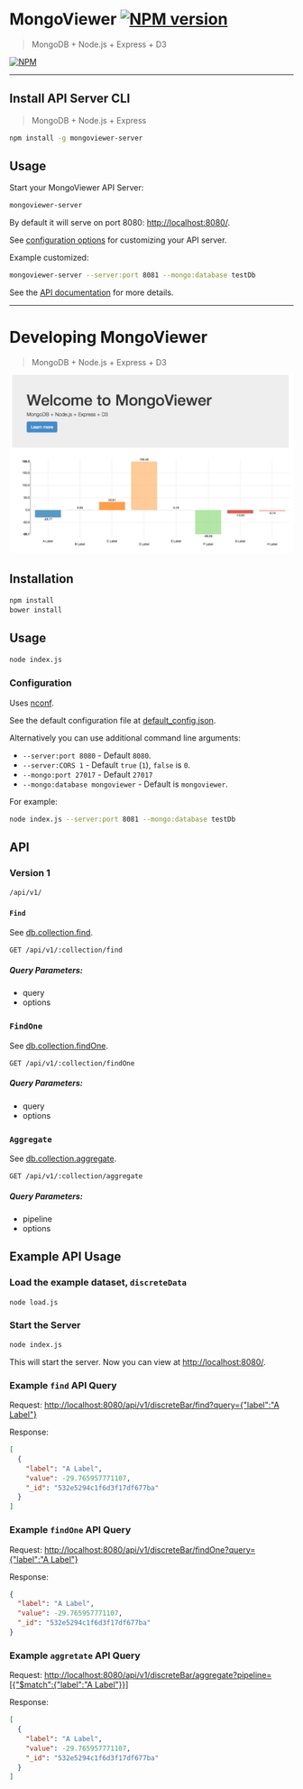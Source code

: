 MongoViewer [![NPM version](https://badge.fury.io/js/mongoviewer-server.png)](http://badge.fury.io/js/mongoviewer-server)
===========

> MongoDB + Node.js + Express + D3

[![NPM](https://nodei.co/npm/mongoviewer-server.png?downloads=true&stars=true)](https://nodei.co/npm/mongoviewer-server/)

-----

## Install API Server CLI

> MongoDB + Node.js + Express

```bash
npm install -g mongoviewer-server
```

## Usage

Start your MongoViewer API Server:

```bash
mongoviewer-server
```

By default it will serve on port 8080: [http://localhost:8080/](http://localhost:8080/).

See [configuration options](https://github.com/Glavin001/MongoViewer#configuration) for customizing your API server.

Example customized:

```bash
mongoviewer-server --server:port 8081 --mongo:database testDb
```

See the [API documentation](https://github.com/Glavin001/MongoViewer#api) for more details.

-----

# Developing MongoViewer

> MongoDB + Node.js + Express + D3

![screenshot](https://raw.githubusercontent.com/Glavin001/MongoViewer/master/screenshots/main.png)


## Installation

```bash
npm install
bower install
```

## Usage

```bash
node index.js
```

### Configuration

Uses [nconf](https://github.com/flatiron/nconf).

See the default configuration file at [default_config.json](https://github.com/Glavin001/MongoViewer/blob/master/default_config.json).

Alternatively you can use additional command line arguments:
- `--server:port 8080` - Default `8080`.
- `--server:CORS 1` - Default `true` (`1`), `false` is `0`.
- `--mongo:port 27017` - Default `27017`
- `--mongo:database mongoviewer` - Default is `mongoviewer`.

For example:

```bash
node index.js --server:port 8081 --mongo:database testDb
```

## API

### Version 1

```
/api/v1/
```

#### `Find`

See [db.collection.find](http://mongodb.github.io/node-mongodb-native/api-generated/collection.html#find).

```
GET /api/v1/:collection/find
```

##### Query Parameters:
- query
- options

### `FindOne`

See [db.collection.findOne](http://mongodb.github.io/node-mongodb-native/api-generated/collection.html#findone).

```
GET /api/v1/:collection/findOne
```

##### Query Parameters:
- query
- options

### `Aggregate`

See [db.collection.aggregate](http://mongodb.github.io/node-mongodb-native/api-generated/collection.html#aggregate).

```
GET /api/v1/:collection/aggregate
```

##### Query Parameters:
- pipeline
- options

## Example API Usage

### Load the example dataset, `discreteData`

```
node load.js
```

### Start the Server

```bash
node index.js
```

This will start the server. Now you can view at [http://localhost:8080/](http://localhost:8080/).

### Example `find` API Query

Request: [http://localhost:8080/api/v1/discreteBar/find?query={"label":"A Label"}](http://localhost:8080/api/v1/discreteBar/find?query={%22label%22:%22A%20Label%22})

Response:

```json
[
  {
    "label": "A Label",
    "value": -29.765957771107,
    "_id": "532e5294c1f6d3f17df677ba"
  }
]
```


### Example `findOne` API Query

Request: [http://localhost:8080/api/v1/discreteBar/findOne?query={"label":"A Label"}](http://localhost:8080/api/v1/discreteBar/findOne?query={%22label%22:%22A%20Label%22})

Response:

```json
{
  "label": "A Label",
  "value": -29.765957771107,
  "_id": "532e5294c1f6d3f17df677ba"
}
```


### Example `aggretate` API Query

Request: [http://localhost:8080/api/v1/discreteBar/aggregate?pipeline=[{"$match":{"label":"A Label"}}]](http://localhost:8080/api/v1/discreteBar/aggregate?pipeline=[{%22$match%22:{%22label%22:%22A%20Label%22}}])

Response:

```json
[
  {
    "label": "A Label",
    "value": -29.765957771107,
    "_id": "532e5294c1f6d3f17df677ba"
  }
]
```

